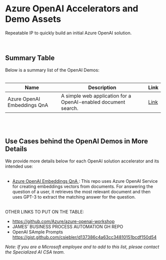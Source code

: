 # Azure OpenAI Accelerators and Demo Assets

Repeatable IP to quickly build an initial Azure OpenAI solution.

<br/>

## Summary Table
Below is a summary list of the OpenAI Demos:
<br/>
<br/>

| Name      | Description   | Link   |
| ----------- | ----------- | ----------- |
| Azure OpenAI Embeddings QnA | A simple web application for a OpenAI-enabled document search. | [Link](https://github.com/ruoccofabrizio/azure-open-ai-embeddings-qna)

<br/>
<br/>

## Use Cases behind the OpenAI Demos in More Details

We provide more details below for each OpenAI solution accelerator and its intended use:
<br/><br/>

- [Azure OpenAI Embeddings QnA ](https://github.com/ruoccofabrizio/azure-open-ai-embeddings-qna): This repo uses Azure OpenAI Service for creating embeddings vectors from documents. For answering the question of a user, it retrieves the most relevant document and then uses GPT-3 to extract the matching answer for the question. 
<br/><br/>



OTHER LINKS TO PUT ON THE TABLE:
- https://github.com/Azure/azure-openai-workshop
- JAMES' BUSINESS PROCESS AUTOMATION GH REPO
- OpenAI SAmple Prompts https://gist.github.com/csiebler/d137386c4a63cc34810151bcdf150d54


**Note*: If you are a Microsoft employee and to add to this list, plesae contact the Specialized AI CSA team.*
